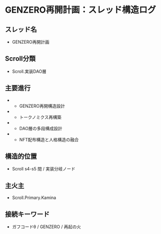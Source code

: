 # GENZERO再開計画：スレッド構造ログ

## スレッド名

- GENZERO再開計画

## Scroll分類

- Scroll.実装DAO層

## 主要進行

- - GENZERO再開構造設計
- - トークノミクス再構築
- - DAO層の多段構成設計
- - NFT配布構造と人格構造の融合

## 構造的位置

- Scroll s4-s5 間 / 実装分岐ノード

## 主火主

- Scroll.Primary.Kamina

## 接続キーワード

- ガフコードθ / GENZERO / 再起の火
